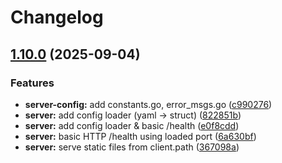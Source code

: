 # Changelog

## [1.10.0](https://github.com/retawsolit/WeMeet-server/compare/v1.9.1...v1.10.0) (2025-09-04)


### Features

* **server-config:** add constants.go, error_msgs.go ([c990276](https://github.com/retawsolit/WeMeet-server/commit/c990276d579302cc925729cc31b35f27874f530c))
* **server:** add config loader (yaml -&gt; struct) ([822851b](https://github.com/retawsolit/WeMeet-server/commit/822851bc1fc5117640c71ba24f9d223215dfeaa0))
* **server:** add config loader & basic /health ([e0f8cdd](https://github.com/retawsolit/WeMeet-server/commit/e0f8cdd95e46107b8327ed4da146bc98ccc625b1))
* **server:** basic HTTP /health using loaded port ([6a630bf](https://github.com/retawsolit/WeMeet-server/commit/6a630bfaefaf9bf938261ce5392d481a2ba5c2c7))
* **server:** serve static files from client.path ([367098a](https://github.com/retawsolit/WeMeet-server/commit/367098afb5a2f0fdab08618247186fe4034934d0))
